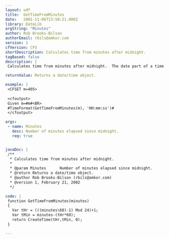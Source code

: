 ```yaml
---
layout: udf
title:  GetTimeFromMinutes
date:   2001-11-06T13:50:21.000Z
library: DateLib
argString: "Minutes"
author: Rob Brooks-Bilson
authorEmail: rbils@amkor.com
version: 1
cfVersion: CF5
shortDescription: Calculates time from minutes after midnight.
tagBased: false
description: |
 Calculates time from minutes after midnight.  The date part of a time variable is set to December 30, 1899.

returnValue: Returns a date/time object.

example: |
 <CFSET m=405>
 
 <cfoutput>
 Given m=#m#<BR>
 #TimeFormat(GetTimeFromMinutes(m), 'HH:mm:ss')#
 </cfoutput>

args:
 - name: Minutes
   desc: Number of minutes elapsed since midnight.
   req: true


javaDoc: |
 /**
  * Calculates time from minutes after midnight.
  * 
  * @param Minutes      Number of minutes elapsed since midnight. 
  * @return Returns a date/time object. 
  * @author Rob Brooks-Bilson (rbils@amkor.com) 
  * @version 1, February 21, 2002 
  */

code: |
 function GetTimeFromMinutes(minutes)
 {
   Var tHr = (((minutes\60)-1) Mod 24)+1;
   Var tMin = minutes-(tHr*60);
   return CreateTime(tHr,tMin, 0);
 }

---
```


